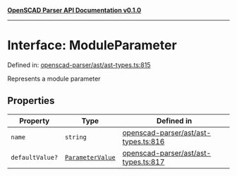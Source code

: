 [**OpenSCAD Parser API Documentation v0.1.0**](../README.md)

***

# Interface: ModuleParameter

Defined in: [openscad-parser/ast/ast-types.ts:815](https://github.com/holistic-stack/openscad-tree-sitter/blob/57470856b239e8ae819e2b2fa40ff65d8c04912f/packages/openscad-parser/src/lib/openscad-parser/ast/ast-types.ts#L815)

Represents a module parameter

## Properties

| Property | Type | Defined in |
| ------ | ------ | ------ |
| <a id="name"></a> `name` | `string` | [openscad-parser/ast/ast-types.ts:816](https://github.com/holistic-stack/openscad-tree-sitter/blob/57470856b239e8ae819e2b2fa40ff65d8c04912f/packages/openscad-parser/src/lib/openscad-parser/ast/ast-types.ts#L816) |
| <a id="defaultvalue"></a> `defaultValue?` | [`ParameterValue`](../type-aliases/ParameterValue.md) | [openscad-parser/ast/ast-types.ts:817](https://github.com/holistic-stack/openscad-tree-sitter/blob/57470856b239e8ae819e2b2fa40ff65d8c04912f/packages/openscad-parser/src/lib/openscad-parser/ast/ast-types.ts#L817) |
